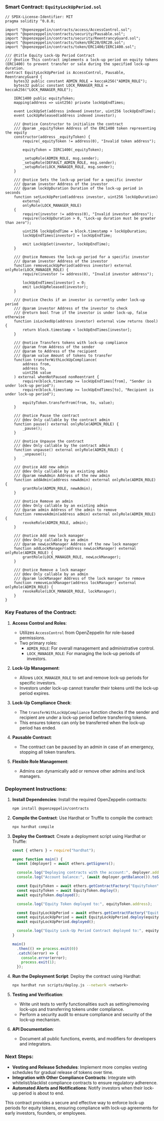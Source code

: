 ### Smart Contract: `EquityLockUpPeriod.sol`

```solidity
// SPDX-License-Identifier: MIT
pragma solidity ^0.8.0;

import "@openzeppelin/contracts/access/AccessControl.sol";
import "@openzeppelin/contracts/security/Pausable.sol";
import "@openzeppelin/contracts/security/ReentrancyGuard.sol";
import "@openzeppelin/contracts/token/ERC20/ERC20.sol";
import "@openzeppelin/contracts/token/ERC1400/IERC1400.sol";

/// @title Equity Lock-Up Period Contract
/// @notice This contract implements a lock-up period on equity tokens (ERC1400) to prevent transfer or sale during the specified lock-up duration.
contract EquityLockUpPeriod is AccessControl, Pausable, ReentrancyGuard {
    bytes32 public constant ADMIN_ROLE = keccak256("ADMIN_ROLE");
    bytes32 public constant LOCK_MANAGER_ROLE = keccak256("LOCK_MANAGER_ROLE");

    IERC1400 public equityToken;
    mapping(address => uint256) private lockUpEndTimes;

    event LockUpSet(address indexed investor, uint256 lockUpEndTime);
    event LockUpReleased(address indexed investor);

    /// @notice Constructor to initialize the contract
    /// @param _equityToken Address of the ERC1400 token representing the equity
    constructor(address _equityToken) {
        require(_equityToken != address(0), "Invalid token address");

        equityToken = IERC1400(_equityToken);

        _setupRole(ADMIN_ROLE, msg.sender);
        _setupRole(DEFAULT_ADMIN_ROLE, msg.sender);
        _setupRole(LOCK_MANAGER_ROLE, msg.sender);
    }

    /// @notice Sets the lock-up period for a specific investor
    /// @param investor Address of the investor
    /// @param lockUpDuration Duration of the lock-up period in seconds
    function setLockUpPeriod(address investor, uint256 lockUpDuration)
        external
        onlyRole(LOCK_MANAGER_ROLE)
    {
        require(investor != address(0), "Invalid investor address");
        require(lockUpDuration > 0, "Lock-up duration must be greater than zero");

        uint256 lockUpEndTime = block.timestamp + lockUpDuration;
        lockUpEndTimes[investor] = lockUpEndTime;

        emit LockUpSet(investor, lockUpEndTime);
    }

    /// @notice Removes the lock-up period for a specific investor
    /// @param investor Address of the investor
    function removeLockUpPeriod(address investor) external onlyRole(LOCK_MANAGER_ROLE) {
        require(investor != address(0), "Invalid investor address");

        lockUpEndTimes[investor] = 0;
        emit LockUpReleased(investor);
    }

    /// @notice Checks if an investor is currently under lock-up period
    /// @param investor Address of the investor to check
    /// @return bool True if the investor is under lock-up, false otherwise
    function isLockedUp(address investor) external view returns (bool) {
        return block.timestamp < lockUpEndTimes[investor];
    }

    /// @notice Transfers tokens with lock-up compliance
    /// @param from Address of the sender
    /// @param to Address of the recipient
    /// @param value Amount of tokens to transfer
    function transferWithLockUpCompliance(
        address from,
        address to,
        uint256 value
    ) external whenNotPaused nonReentrant {
        require(block.timestamp >= lockUpEndTimes[from], "Sender is under lock-up period");
        require(block.timestamp >= lockUpEndTimes[to], "Recipient is under lock-up period");

        equityToken.transferFrom(from, to, value);
    }

    /// @notice Pause the contract
    /// @dev Only callable by the contract admin
    function pause() external onlyRole(ADMIN_ROLE) {
        _pause();
    }

    /// @notice Unpause the contract
    /// @dev Only callable by the contract admin
    function unpause() external onlyRole(ADMIN_ROLE) {
        _unpause();
    }

    /// @notice Add new admin
    /// @dev Only callable by an existing admin
    /// @param newAdmin Address of the new admin
    function addAdmin(address newAdmin) external onlyRole(ADMIN_ROLE) {
        grantRole(ADMIN_ROLE, newAdmin);
    }

    /// @notice Remove an admin
    /// @dev Only callable by an existing admin
    /// @param admin Address of the admin to remove
    function removeAdmin(address admin) external onlyRole(ADMIN_ROLE) {
        revokeRole(ADMIN_ROLE, admin);
    }

    /// @notice Add new lock manager
    /// @dev Only callable by an admin
    /// @param newLockManager Address of the new lock manager
    function addLockManager(address newLockManager) external onlyRole(ADMIN_ROLE) {
        grantRole(LOCK_MANAGER_ROLE, newLockManager);
    }

    /// @notice Remove a lock manager
    /// @dev Only callable by an admin
    /// @param lockManager Address of the lock manager to remove
    function removeLockManager(address lockManager) external onlyRole(ADMIN_ROLE) {
        revokeRole(LOCK_MANAGER_ROLE, lockManager);
    }
}
```

### Key Features of the Contract:

1. **Access Control and Roles**:
   - Utilizes `AccessControl` from OpenZeppelin for role-based permissions.
   - Two primary roles:
     - `ADMIN_ROLE`: For overall management and administrative control.
     - `LOCK_MANAGER_ROLE`: For managing the lock-up periods of investors.

2. **Lock-Up Management**:
   - Allows `LOCK_MANAGER_ROLE` to set and remove lock-up periods for specific investors.
   - Investors under lock-up cannot transfer their tokens until the lock-up period expires.

3. **Lock-Up Compliance Check**:
   - The `transferWithLockUpCompliance` function checks if the sender and recipient are under a lock-up period before transferring tokens.
   - This ensures tokens can only be transferred when the lock-up period has ended.

4. **Pausable Contract**:
   - The contract can be paused by an admin in case of an emergency, stopping all token transfers.

5. **Flexible Role Management**:
   - Admins can dynamically add or remove other admins and lock managers.

### Deployment Instructions:

1. **Install Dependencies**:
   Install the required OpenZeppelin contracts:
   ```bash
   npm install @openzeppelin/contracts
   ```

2. **Compile the Contract**:
   Use Hardhat or Truffle to compile the contract:
   ```bash
   npx hardhat compile
   ```

3. **Deploy the Contract**:
   Create a deployment script using Hardhat or Truffle:

   ```javascript
   const { ethers } = require("hardhat");

   async function main() {
     const [deployer] = await ethers.getSigners();

     console.log("Deploying contracts with the account:", deployer.address);
     console.log("Account balance:", (await deployer.getBalance()).toString());

     const EquityToken = await ethers.getContractFactory("EquityToken");
     const equityToken = await EquityToken.deploy();
     await equityToken.deployed();

     console.log("Equity Token deployed to:", equityToken.address);

     const EquityLockUpPeriod = await ethers.getContractFactory("EquityLockUpPeriod");
     const equityLockUpPeriod = await EquityLockUpPeriod.deploy(equityToken.address);
     await equityLockUpPeriod.deployed();

     console.log("Equity Lock-Up Period Contract deployed to:", equityLockUpPeriod.address);
   }

   main()
     .then(() => process.exit(0))
     .catch((error) => {
       console.error(error);
       process.exit(1);
     });
   ```

4. **Run the Deployment Script**:
   Deploy the contract using Hardhat:
   ```bash
   npx hardhat run scripts/deploy.js --network <network>
   ```

5. **Testing and Verification**:
   - Write unit tests to verify functionalities such as setting/removing lock-ups and transferring tokens under compliance.
   - Perform a security audit to ensure compliance and security of the lock-up mechanism.

6. **API Documentation**:
   - Document all public functions, events, and modifiers for developers and integrators.

### Next Steps:

- **Vesting and Release Schedules**: Implement more complex vesting schedules for gradual release of tokens over time.
- **Integration with Other Compliance Contracts**: Integrate with whitelist/blacklist compliance contracts to ensure regulatory adherence.
- **Automated Alerts and Notifications**: Notify investors when their lock-up period is about to end.

This contract provides a secure and effective way to enforce lock-up periods for equity tokens, ensuring compliance with lock-up agreements for early investors, founders, or employees.